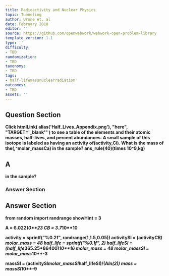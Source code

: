 ```yaml
---
title: Radioactivity and Nuclear Physics
topic: Tunneling
author: Urone et. al
date: February 2018
editor: ''
source: https://github.com/openwebwork/webwork-open-problem-library
template_version: 1.1
type: ''
difficulty:
- TBD
randomization:
- TBD
taxonomy:
- TBD
tags:
- half-lifemassnuclearradiation
outcomes:
- TBD
assets: ''
---
```


## Question Section 

<b>
Click htmlLink( alias('Half_Lives_Appendix.png'), "here", "TARGET='_blank'" ) to see a table of the elements and their atomic masses, half-lives, and percent abundances.
A small sample of this isotope is labeled as having an activity of(activity,Ci). What is the mass of the(,^molar_massCa) in the sample? 
ans_rule(40)(times 10^9,kg)

## A
in the sample? 
### Answer Section


## Answer Section

from random import randrange
showHint = 3

A = 6.022*10**23
CB = 3.7*10**10

activity = sprintf("%0.2f", randrange(1,1.5,0.05))
activitySI = (activity*CB)
molar_mass = 48
half_life = sprintf("%0.1f", 2)
half_lifeSI = (half_life*365.25*86400)*10**16
molar_mass = 48
molar_massSI = molar_mass*10**-3

massSI = (activitySI*molar_massSI*half_lifeSI)/(A*ln(2))
mass = massSI*10**-9